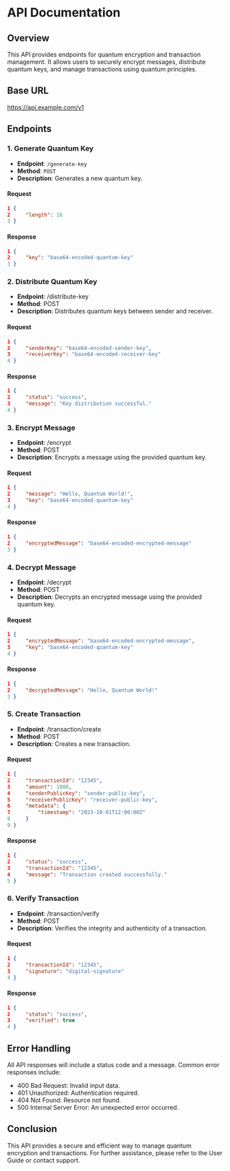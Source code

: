 # API Documentation

## Overview

This API provides endpoints for quantum encryption and transaction management. It allows users to securely encrypt messages, distribute quantum keys, and manage transactions using quantum principles.

## Base URL

https://api.example.com/v1


## Endpoints

### 1. Generate Quantum Key

- **Endpoint**: `/generate-key`
- **Method**: `POST`
- **Description**: Generates a new quantum key.

#### Request

```json
1 {
2     "length": 16
3 }
```

#### Response

```json
1 {
2     "key": "base64-encoded-quantum-key"
3 }
```

### 2. Distribute Quantum Key
- **Endpoint**: /distribute-key
- **Method**: POST
- **Description**: Distributes quantum keys between sender and receiver.

#### Request
```json
1 {
2     "senderKey": "base64-encoded-sender-key",
3     "receiverKey": "base64-encoded-receiver-key"
4 }
```

#### Response
```json
1 {
2     "status": "success",
3     "message": "Key distribution successful."
4 }
```

### 3. Encrypt Message
- **Endpoint**: /encrypt
- **Method**: POST
- **Description**: Encrypts a message using the provided quantum key.

#### Request
```json
1 {
2     "message": "Hello, Quantum World!",
3     "key": "base64-encoded-quantum-key"
4 }
```

#### Response
```json
1 {
2     "encryptedMessage": "base64-encoded-encrypted-message"
3 }
```

### 4. Decrypt Message
- **Endpoint**: /decrypt
- **Method**: POST
- **Description**: Decrypts an encrypted message using the provided quantum key.

#### Request
```json
1 {
2     "encryptedMessage": "base64-encoded-encrypted-message",
3     "key": "base64-encoded-quantum-key"
4 }
```

#### Response
```json
1 {
2     "decryptedMessage": "Hello, Quantum World!"
3 }
```

### 5. Create Transaction
- **Endpoint**: /transaction/create
- **Method**: POST
- **Description**: Creates a new transaction.

#### Request
```json
1 {
2     "transactionId": "12345",
3     "amount": 1000,
4     "senderPublicKey": "sender-public-key",
5     "receiverPublicKey": "receiver-public-key",
6     "metadata": {
7         "timestamp": "2023-10-01T12:00:00Z"
8     }
9 }
```

#### Response
```json
1 {
2     "status": "success",
3     "transactionId": "12345",
4     "message": "Transaction created successfully."
5 }
```

### 6. Verify Transaction
- **Endpoint**: /transaction/verify
- **Method**: POST
- **Description**: Verifies the integrity and authenticity of a transaction.

#### Request
```json
1 {
2     "transactionId": "12345",
3     "signature": "digital-signature"
4 }
```

#### Response
```json
1 {
2     "status": "success",
3     "verified": true
4 }
```

## Error Handling
All API responses will include a status code and a message. Common error responses include:

- 400 Bad Request: Invalid input data.
- 401 Unauthorized: Authentication required.
- 404 Not Found: Resource not found.
- 500 Internal Server Error: An unexpected error occurred.

## Conclusion
This API provides a secure and efficient way to manage quantum encryption and transactions. For further assistance, please refer to the User Guide or contact support.
